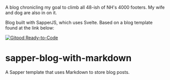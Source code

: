 A blog chronicling my goal to climb all 48-ish of NH's 4000 footers. My wife and dog are also in on it.

Blog built with SapperJS, which uses Svelte. Based on a blog template found at the link below:

[![Gitpod Ready-to-Code](https://img.shields.io/badge/Gitpod-Ready--to--Code-blue?logo=gitpod)](https://gitpod.io/#https://github.com/mikenikles/sapper-blog-with-markdown) 

# sapper-blog-with-markdown
A Sapper template that uses Markdown to store blog posts.

